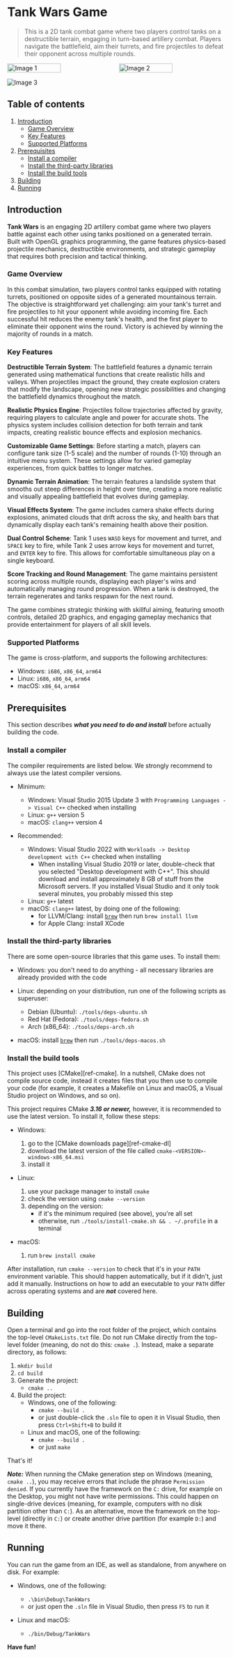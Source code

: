 # Tank Wars Game

>This is a 2D tank combat game where two players control tanks on a destructible terrain, engaging in turn-based artillery combat. Players navigate the battlefield, aim their turrets, and fire projectiles to defeat their opponent across multiple rounds.

<div style="display: flex; gap: 10px; margin-bottom: 10px;">
  <img src="images/img1.png" alt="Image 1" style="width: 49.7%;">
  <img src="images/img2.png" alt="Image 2" style="width: 49.7%;">
</div>

![Image 3](images/img3.png)

## **Table of contents**

1. [Introduction](#introduction)
    - [Game Overview](#game-overview)
    - [Key Features](#key-features)
    - [Supported Platforms](#supported-platforms)
2. [Prerequisites](#prerequisites)
    - [Install a compiler](#install-a-compiler)
    - [Install the third-party libraries](#install-the-third-party-libraries)
    - [Install the build tools](#install-the-build-tools)
3. [Building](#building)
4. [Running](#running)

## Introduction

**Tank Wars** is an engaging 2D artillery combat game where two players battle against each other using tanks positioned on a generated terrain. Built with OpenGL graphics programming, the game features physics-based projectile mechanics, destructible environments, and strategic gameplay that requires both precision and tactical thinking.

### **Game Overview**

In this combat simulation, two players control tanks equipped with rotating turrets, positioned on opposite sides of a generated mountainous terrain. The objective is straightforward yet challenging: aim your tank's turret and fire projectiles to hit your opponent while avoiding incoming fire. Each successful hit reduces the enemy tank's health, and the first player to eliminate their opponent wins the round. Victory is achieved by winning the majority of rounds in a match.

### **Key Features**

**Destructible Terrain System**: The battlefield features a dynamic terrain generated using mathematical functions that create realistic hills and valleys. When projectiles impact the ground, they create explosion craters that modify the landscape, opening new strategic possibilities and changing the battlefield dynamics throughout the match.

**Realistic Physics Engine**: Projectiles follow trajectories affected by gravity, requiring players to calculate angle and power for accurate shots. The physics system includes collision detection for both terrain and tank impacts, creating realistic bounce effects and explosion mechanics.

**Customizable Game Settings**: Before starting a match, players can configure tank size (1-5 scale) and the number of rounds (1-10) through an intuitive menu system. These settings allow for varied gameplay experiences, from quick battles to longer matches.

**Dynamic Terrain Animation**: The terrain features a landslide system that smooths out steep differences in height over time, creating a more realistic and visually appealing battlefield that evolves during gameplay.

**Visual Effects System**: The game includes camera shake effects during explosions, animated clouds that drift across the sky, and health bars that dynamically display each tank's remaining health above their position.

**Dual Control Scheme**: Tank 1 uses `WASD` keys for movement and turret, and `SPACE` key to fire, while Tank 2 uses arrow keys for movement and turret, and `ENTER` key to fire. This allows for comfortable simultaneous play on a single keyboard.

**Score Tracking and Round Management**: The game maintains persistent scoring across multiple rounds, displaying each player's wins and automatically managing round progression. When a tank is destroyed, the terrain regenerates and tanks respawn for the next round.

The game combines strategic thinking with skillful aiming, featuring smooth controls, detailed 2D graphics, and engaging gameplay mechanics that provide entertainment for players of all skill levels.

### Supported Platforms
The game is cross-platform, and supports the following architectures:

-   Windows: `i686`, `x86_64`, `arm64`
-   Linux: `i686`, `x86_64`, `arm64`
-   macOS: `x86_64`, `arm64`

## Prerequisites

This section describes ***what you need to do and install*** before actually building the code.


### Install a compiler

The compiler requirements are listed below. We strongly recommend to always use the latest compiler versions.

-   Minimum:
    -   Windows: Visual Studio 2015 Update 3 with `Programming Languages -> Visual C++` checked when installing
    -   Linux: `g++` version 5
    -   macOS: `clang++` version 4

-   Recommended:
    -   Windows: Visual Studio 2022 with `Workloads -> Desktop development with C++` checked when installing
        -    When installing Visual Studio 2019 or later, double-check that you selected "Desktop development with C++". This should download and install approximately 8 GB of stuff from the Microsoft servers. If you installed Visual Studio and it only took several minutes, you probably missed this step
    -   Linux: `g++` latest
    -   macOS: `clang++` latest, by doing one of the following:
        -   for LLVM/Clang: install [`brew`](https://brew.sh/) then run `brew install llvm`
        -   for Apple Clang: install XCode

### Install the third-party libraries

There are some open-source libraries that this game uses. To install them:

-   Windows: you don't need to do anything - all necessary libraries are already provided with the code

-   Linux: depending on your distribution, run one of the following scripts as superuser:
    -   Debian (Ubuntu): `./tools/deps-ubuntu.sh`
    -   Red Hat (Fedora): `./tools/deps-fedora.sh`
    -   Arch (x86_64): `./tools/deps-arch.sh`

-   macOS: install [`brew`](https://brew.sh/) then run `./tools/deps-macos.sh`

### Install the build tools

This project uses [CMake][ref-cmake]. In a nutshell, CMake does not compile source code, instead it creates files that you then use to compile your code (for example, it creates a Makefile on Linux and macOS, a Visual Studio project on Windows, and so on).

This project requires CMake ***3.16 or newer,*** however, it is recommended to use the latest version. To install it, follow these steps:

-   Windows:
    1.  go to the [CMake downloads page][ref-cmake-dl]
    2.  download the latest version of the file called `cmake-<VERSION>-windows-x86_64.msi`
    3.  install it

-   Linux:
    1.  use your package manager to install `cmake`
    2.  check the version using `cmake --version`
    3.  depending on the version:
        -   if it's the minimum required (see above), you're all set
        -   otherwise, run `./tools/install-cmake.sh && . ~/.profile` in a terminal

-   macOS:
    1.  run `brew install cmake`

After installation, run `cmake --version` to check that it's in your `PATH` environment variable. This should happen automatically, but if it didn't, just add it manually. Instructions on how to add an executable to your `PATH` differ across operating systems and are ***not*** covered here.

## Building

Open a terminal and go into the root folder of the project, which contains the top-level `CMakeLists.txt` file.
Do not run CMake directly from the top-level folder (meaning, do not do this: `cmake .`). Instead, make a separate directory, as follows:

1.  `mkdir build`
2.  `cd build`
3.  Generate the project:
    - `cmake ..`
4.  Build the project:
    -   Windows, one of the following:
        -   `cmake --build .`
        -   or just double-click the `.sln` file to open it in Visual Studio, then press `Ctrl+Shift+B` to build it
    -   Linux and macOS, one of the following:
        -   `cmake --build .`
        -   or just `make`

That's it!

***Note:*** When running the CMake generation step on Windows (meaning, `cmake ..`), you may receive errors that include the phrase `Permission denied`. If you currently have the framework on the `C:` drive, for example on the Desktop, you might not have write permissions. This could happen on single-drive devices (meaning, for example, computers with no disk partition other than `C:`). As an alternative, move the framework on the top-level (directly in `C:`) or create another drive partition (for example `D:`) and move it there.

## Running

You can run the game from an IDE, as well as standalone, from anywhere on disk. For example:

-   Windows, one of the following:
    -   `.\bin\Debug\TankWars`
    -   or just open the `.sln` file in Visual Studio, then press `F5` to run it

-   Linux and macOS:
    -   `./bin/Debug/TankWars`


**Have fun!**
